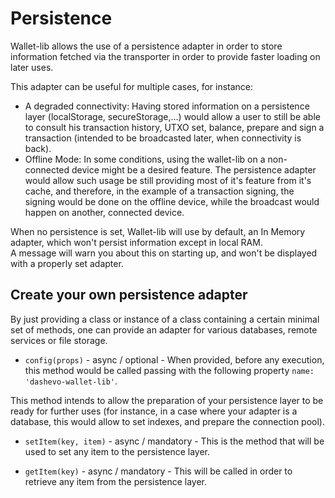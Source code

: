 # Persistence

Wallet-lib allows the use of a persistence adapter in order to store information fetched via the transporter in order to provide faster loading on later uses.  

This adapter can be useful for multiple cases, for instance: 

- A degraded connectivity: Having stored information on a persistence layer (localStorage, secureStorage,...) would allow a user to still be able to consult his transaction history, UTXO set, balance, prepare and sign a transaction (intended to be broadcasted later, when connectivity is back).  
- Offline Mode: In some conditions, using the wallet-lib on a non-connected device might be a desired feature. The persistence adapter would allow such usage be still providing most of it's feature from it's cache, and therefore, in the example of a transaction signing, the signing would be done on the offline device, while the broadcast would happen on another, connected device.  

When no persistence is set, Wallet-lib will use by default, an In Memory adapter, which won't persist information except in local RAM.  
A message will warn you about this on starting up, and won't be displayed with a properly set adapter.

## Create your own persistence adapter

By just providing a class or instance of a class containing a certain minimal set of methods, one can provide an adapter for various databases, remote services or file storage.  

- `config(props)` - async / optional - When provided, before any execution, this method would be called passing with the following property `name: 'dashevo-wallet-lib'`.

This method intends to allow the preparation of your persistence layer to be ready for further uses (for instance, in a case where your adapter is a database, this would allow to set indexes, and prepare the connection pool).

- `setItem(key, item)` - async / mandatory - This is the method that will be used to set any item to the persistence layer. 

- `getItem(key)` - async / mandatory - This will be called in order to retrieve any item from the persistence layer.
